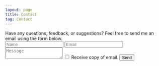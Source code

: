 ```yaml
---
layout: page
title: Contact
tag: Contact
---
```

<div class="contact">
Have any questions, feedback, or suggestions? Feel free to send me an email using the form below.
<form id="contactform" name='contactform' onsubmit="return validateForm()" method="POST">
    <input type="text" name="name" class="feedback-input" placeholder="Name">
    <input type="email" name="_replyto" class="feedback-input" placeholder="Email">
    <input type="hidden" name="_subject" value="Portfolio Contact" />
    <textarea name="message" class="feedback-input" placeholder="Message"></textarea>
    <input type="text" name="_gotcha" style="display:none" />
    <input type="hidden" name="_next" value="//twarrre.github.io/thanks.html" />
    <input type="checkbox" name="cc" id="checkboxCC" class="css-checkbox"> <label for="checkboxCC" class="css-label">Receive copy of email.</label>
    <input type="hidden" name="_cc" value=""/>
    <input type="submit" value="Send">
</form>
<script>
    var contactform =  document.getElementById('contactform');
    contactform.setAttribute('action', '//formspree.io/' + 't' + 'wa' + 're' + '41' + '94' + '@' + 'gmail' + '.' + 'com');
</script>

</div>
